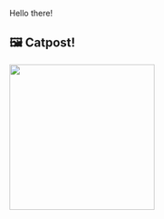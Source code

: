 Hello there!



## 🖼️ Catpost!

<sub>
    <img src="https://cdn2.thecatapi.com/images/7f7.jpg" height="256">
</sub>

